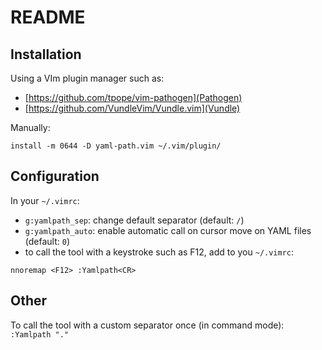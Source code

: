 # README

## Installation

Using a VIm plugin manager such as:
* [https://github.com/tpope/vim-pathogen](Pathogen)
* [https://github.com/VundleVim/Vundle.vim](Vundle)

Manually:
```console
install -m 0644 -D yaml-path.vim ~/.vim/plugin/
```

## Configuration

In your `~/.vimrc`:
- `g:yamlpath_sep`: change default separator (default: `/`)
- `g:yamlpath_auto`: enable automatic call on cursor move on YAML files (default: `0`)
- to call the tool with a keystroke such as F12, add to you `~/.vimrc`:
```
nnoremap <F12> :Yamlpath<CR>
```

## Other

To call the tool with a custom separator once (in command mode):
`:Yamlpath "."`
